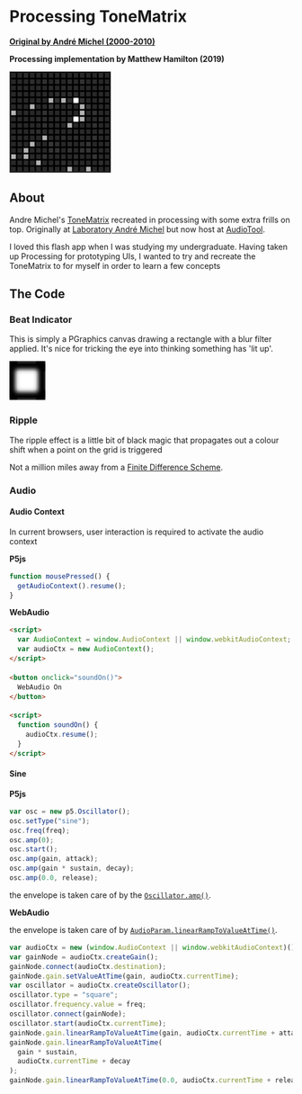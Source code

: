 # Processing ToneMatrix

[**Original by André Michel (2000-2010)**](http://lab.andre-michelle.com/)

**Processing implementation by Matthew Hamilton (2019)**

![](images/tone-matrix-ui.png)

## About

Andre Michel's [ToneMatrix]() recreated in processing with some extra frills on top. Originally at [Laboratory André Michel](http://lab.andre-michelle.com/) but now host at [AudioTool](https://www.audiotool.com/).

I loved this flash app when I was studying my undergraduate. Having taken up Processing for prototyping UIs, I wanted to try and recreate the ToneMatrix to for myself in order to learn a few concepts

## The Code

### Beat Indicator

This is simply a PGraphics canvas drawing a rectangle with a blur filter applied. It's nice for tricking the eye into thinking something has 'lit up'.

![](images/beat.png)

### Ripple

The ripple effect is a little bit of black magic that propagates out a colour shift when a point on the grid is triggered

Not a million miles away from a [Finite Difference Scheme](https://github.com/mhamilt/FDPlate).

### Audio

#### Audio Context

In current browsers, user interaction is required to activate the audio context

**P5js**

```js
function mousePressed() {
  getAudioContext().resume();
}
```

**WebAudio**

```html
<script>
  var AudioContext = window.AudioContext || window.webkitAudioContext;
  var audioCtx = new AudioContext();
</script>

<button onclick="soundOn()">
  WebAudio On
</button>

<script>
  function soundOn() {
    audioCtx.resume();
  }
</script>
```

#### Sine

**P5js**

```js
var osc = new p5.Oscillator();
osc.setType("sine");
osc.freq(freq);
osc.amp(0);
osc.start();
osc.amp(gain, attack);
osc.amp(gain * sustain, decay);
osc.amp(0.0, release);
```

the envelope is taken care of by the [`Oscillator.amp()`](https://p5js.org/reference/#/p5.Effect/amp).

**WebAudio**

the envelope is taken care of by [`AudioParam.linearRampToValueAtTime()`](https://developer.mozilla.org/en-US/docs/Web/API/AudioParam/linearRampToValueAtTime).

```js
var audioCtx = new (window.AudioContext || window.webkitAudioContext)();
var gainNode = audioCtx.createGain();
gainNode.connect(audioCtx.destination);
gainNode.gain.setValueAtTime(gain, audioCtx.currentTime);
var oscillator = audioCtx.createOscillator();
oscillator.type = "square";
oscillator.frequency.value = freq;
oscillator.connect(gainNode);
oscillator.start(audioCtx.currentTime);
gainNode.gain.linearRampToValueAtTime(gain, audioCtx.currentTime + attack);
gainNode.gain.linearRampToValueAtTime(
  gain * sustain,
  audioCtx.currentTime + decay
);
gainNode.gain.linearRampToValueAtTime(0.0, audioCtx.currentTime + release);
```
